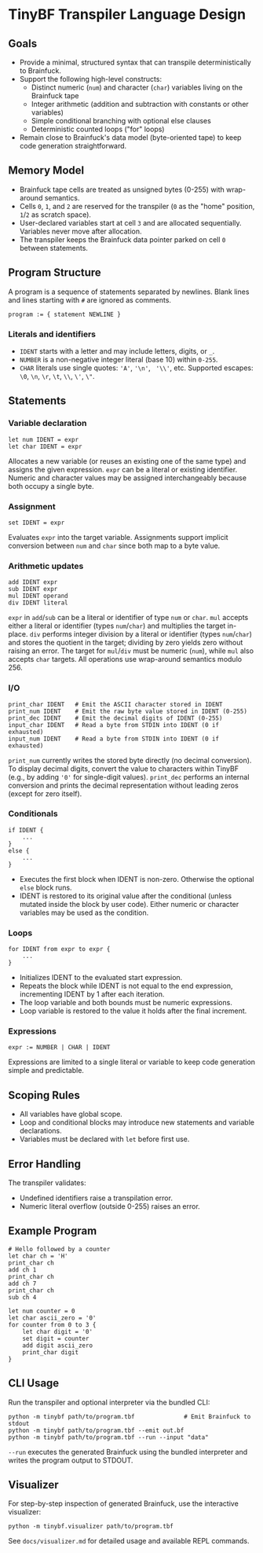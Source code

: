 # TinyBF Transpiler Language Design

## Goals
- Provide a minimal, structured syntax that can transpile deterministically to Brainfuck.
- Support the following high-level constructs:
  - Distinct numeric (`num`) and character (`char`) variables living on the Brainfuck tape
  - Integer arithmetic (addition and subtraction with constants or other variables)
  - Simple conditional branching with optional else clauses
  - Deterministic counted loops ("for" loops)
- Remain close to Brainfuck's data model (byte-oriented tape) to keep code generation straightforward.

## Memory Model
- Brainfuck tape cells are treated as unsigned bytes (0-255) with wrap-around semantics.
- Cells `0`, `1`, and `2` are reserved for the transpiler (`0` as the "home" position, `1`/`2` as scratch space).
- User-declared variables start at cell `3` and are allocated sequentially. Variables never move after allocation.
- The transpiler keeps the Brainfuck data pointer parked on cell `0` between statements.

## Program Structure
A program is a sequence of statements separated by newlines. Blank lines and lines starting with `#` are ignored as comments.

```
program := { statement NEWLINE }
```

### Literals and identifiers
- `IDENT` starts with a letter and may include letters, digits, or `_`.
- `NUMBER` is a non-negative integer literal (base 10) within `0-255`.
- `CHAR` literals use single quotes: `'A'`, `'\n'`, ` '\\'`, etc. Supported escapes: `\0`, `\n`, `\r`, `\t`, `\\`, `\'`, `\"`.

## Statements

### Variable declaration
```
let num IDENT = expr
let char IDENT = expr
```
Allocates a new variable (or reuses an existing one of the same type) and assigns the given expression. `expr` can be a literal or existing identifier. Numeric and character values may be assigned interchangeably because both occupy a single byte.

### Assignment
```
set IDENT = expr
```
Evaluates `expr` into the target variable. Assignments support implicit conversion between `num` and `char` since both map to a byte value.

### Arithmetic updates
```
add IDENT expr
sub IDENT expr
mul IDENT operand
div IDENT literal
```
`expr` in `add`/`sub` can be a literal or identifier of type `num` or `char`. `mul` accepts either a literal or identifier (types `num`/`char`) and multiplies the target in-place. `div` performs integer division by a literal or identifier (types `num`/`char`) and stores the quotient in the target; dividing by zero yields zero without raising an error. The target for `mul`/`div` must be numeric (`num`), while `mul` also accepts `char` targets. All operations use wrap-around semantics modulo 256.

### I/O
```
print_char IDENT   # Emit the ASCII character stored in IDENT
print_num IDENT    # Emit the raw byte value stored in IDENT (0-255)
print_dec IDENT    # Emit the decimal digits of IDENT (0-255)
input_char IDENT   # Read a byte from STDIN into IDENT (0 if exhausted)
input_num IDENT    # Read a byte from STDIN into IDENT (0 if exhausted)
```
`print_num` currently writes the stored byte directly (no decimal conversion). To display decimal digits, convert the value to characters within TinyBF (e.g., by adding `'0'` for single-digit values).
`print_dec` performs an internal conversion and prints the decimal representation without leading zeros (except for zero itself).

### Conditionals
```
if IDENT {
    ...
}
else {
    ...
}
```
- Executes the first block when IDENT is non-zero. Otherwise the optional `else` block runs.
- IDENT is restored to its original value after the conditional (unless mutated inside the block by user code). Either numeric or character variables may be used as the condition.

### Loops
```
for IDENT from expr to expr {
    ...
}
```
- Initializes IDENT to the evaluated start expression.
- Repeats the block while IDENT is not equal to the end expression, incrementing IDENT by 1 after each iteration.
- The loop variable and both bounds must be numeric expressions.
- Loop variable is restored to the value it holds after the final increment.

### Expressions
```
expr := NUMBER | CHAR | IDENT
```
Expressions are limited to a single literal or variable to keep code generation simple and predictable.

## Scoping Rules
- All variables have global scope.
- Loop and conditional blocks may introduce new statements and variable declarations.
- Variables must be declared with `let` before first use.

## Error Handling
The transpiler validates:
- Undefined identifiers raise a transpilation error.
- Numeric literal overflow (outside 0-255) raises an error.

## Example Program
```
# Hello followed by a counter
let char ch = 'H'
print_char ch
add ch 1
print_char ch
add ch 7
print_char ch
sub ch 4

let num counter = 0
let char ascii_zero = '0'
for counter from 0 to 3 {
    let char digit = '0'
    set digit = counter
    add digit ascii_zero
    print_char digit
}
```

## CLI Usage
Run the transpiler and optional interpreter via the bundled CLI:

```
python -m tinybf path/to/program.tbf              # Emit Brainfuck to stdout
python -m tinybf path/to/program.tbf --emit out.bf
python -m tinybf path/to/program.tbf --run --input "data"
```

`--run` executes the generated Brainfuck using the bundled interpreter and writes the program output to STDOUT.

## Visualizer
For step-by-step inspection of generated Brainfuck, use the interactive visualizer:

```
python -m tinybf.visualizer path/to/program.tbf
```

See `docs/visualizer.md` for detailed usage and available REPL commands.
